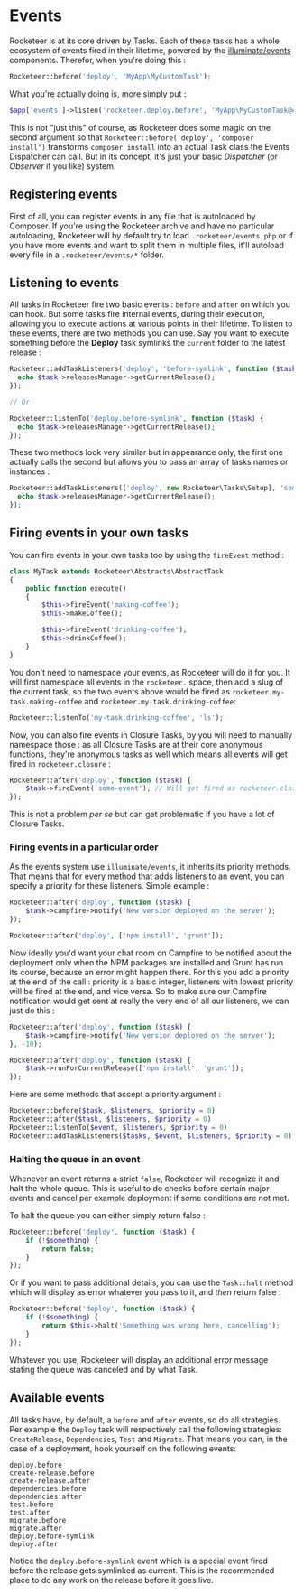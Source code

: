 # Events

Rocketeer is at its core driven by Tasks. Each of these tasks has a whole ecosystem of events fired in their lifetime, powered by the [illuminate/events](https://github.com/illuminate/events) components. Therefor, when you're doing this :

```php
Rocketeer::before('deploy', 'MyApp\MyCustomTask');
```

What you're actually doing is, more simply put :

```php
$app['events']->listen('rocketeer.deploy.before', 'MyApp\MyCustomTask@execute');
```

This is not "just this" of course, as Rocketeer does some magic on the second argument so that `Rocketeer::before('deploy', 'composer install')` transforms `composer install` into an actual Task class the Events Dispatcher can call. But in its concept, it's just your basic _Dispatcher_ (or _Observer_ if you like) system.

## Registering events

First of all, you can register events in any file that is autoloaded by Composer. If you're using the Rocketeer archive and have no particular autoloading, Rocketeer will by default try to load `.rocketeer/events.php` or if you have more events and want to split them in multiple files, it'll autoload every file in a `.rocketeer/events/*` folder.

## Listening to events

All tasks in Rocketeer fire two basic events : `before` and `after` on which you can hook. But some tasks fire internal events, during their execution, allowing you to execute actions at various points in their lifetime. To listen to these events, there are two methods you can use. Say you want to execute something before the **Deploy** task symlinks the `current` folder to the latest release :

```php
Rocketeer::addTaskListeners('deploy', 'before-symlink', function ($task) {
  echo $task->releasesManager->getCurrentRelease();
});

// Or

Rocketeer::listenTo('deploy.before-symlink', function ($task) {
  echo $task->releasesManager->getCurrentRelease();
});
```

These two methods look very similar but in appearance only, the first one actually calls the second but allows you to pass an array of tasks names or instances :

```php
Rocketeer::addTaskListeners(['deploy', new Rocketeer\Tasks\Setup], 'some-event', function ($task) {
  echo $task->releasesManager->getCurrentRelease();
});
```

## Firing events in your own tasks

You can fire events in your own tasks too by using the `fireEvent` method :

```php
class MyTask extends Rocketeer\Abstracts\AbstractTask
{
	public function execute()
	{
		$this->fireEvent('making-coffee');
		$this->makeCoffee();

		$this->fireEvent('drinking-coffee');
		$this->drinkCoffee();
	}
}
```

You don't need to namespace your events, as Rocketeer will do it for you. It will first namespace all events in the `rocketeer.` space, then add a slug of the current task, so the two events above would be fired as `rocketeer.my-task.making-coffee` and `rocketeer.my-task.drinking-coffee`:

```php
Rocketeer::listenTo('my-task.drinking-coffee', 'ls');
```

Now, you can also fire events in Closure Tasks, by you will need to manually namespace those : as all Closure Tasks are at their core anonymous functions, they're anonymous tasks as well which means all events will get fired in `rocketeer.closure` :

```php
Rocketeer::after('deploy', function ($task) {
	$task->fireEvent('some-event'); // Will get fired as rocketeer.closure.some-event
});
```

This is not a problem _per se_ but can get problematic if you have a lot of Closure Tasks.

### Firing events in a particular order

As the events system use `illuminate/events`, it inherits its priority methods. That means that for every method that adds listeners to an event, you can specify a priority for these listeners. Simple example :

```php
Rocketeer::after('deploy', function ($task) {
	$task->campfire->notify('New version deployed on the server');
});

Rocketeer::after('deploy', ['npm install', 'grunt']);
```

Now ideally you'd want your chat room on Campfire to be notified about the deployment only when the NPM packages are installed and Grunt has run its course, because an error might happen there. For this you add a priority at the end of the call : priority is a basic integer, listeners with lowest priority will be fired at the end, and vice versa. So to make sure our Campfire notification would get sent at really the very end of all our listeners, we can just do this :

```php
Rocketeer::after('deploy', function ($task) {
	$task->campfire->notify('New version deployed on the server');
}, -10);

Rocketeer::after('deploy', function ($task) {
	$task->runForCurrentRelease(['npm install', 'grunt']);
});
```

Here are some methods that accept a priority argument :

```php
Rocketeer::before($task, $listeners, $priority = 0)
Rocketeer::after($task, $listeners, $priority = 0)
Rocketeer::listenTo($event, $listeners, $priority = 0)
Rocketeer::addTaskListeners($tasks, $event, $listeners, $priority = 0)
```

### Halting the queue in an event

Whenever an event returns a strict `false`, Rocketeer will recognize it and halt the whole queue. This is useful to do checks before certain major events and cancel per example deployment if some conditions are not met.

To halt the queue you can either simply return false :

```php
Rocketeer::before('deploy', function ($task) {
	if (!$something) {
		return false;
	}
});
```

Or if you want to pass additional details, you can use the `Task::halt` method which will display as error whatever you pass to it, and _then_ return false :

```php
Rocketeer::before('deploy', function ($task) {
	if (!$something) {
		return $this->halt('Something was wrong here, cancelling');
	}
});
```

Whatever you use, Rocketeer will display an additional error message stating the queue was canceled and by what Task.

## Available events

All tasks have, by default, a `before` and `after` events, so do all strategies. Per example the `Deploy` task will respectively call the following strategies: `CreateRelease`, `Dependencies`, `Test` and `Migrate`.
That means you can, in the case of a deployment, hook yourself on the following events:

```
deploy.before
create-release.before
create-release.after
dependencies.before
dependencies.after
test.before
test.after
migrate.before
migrate.after
deploy.before-symlink
deploy.after
```

Notice the `deploy.before-symlink` event which is a special event fired before the release gets symlinked as current. This is the recommended place to do any work on the release before it goes live.